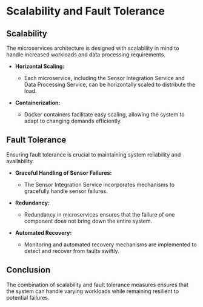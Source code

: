 # Scalability and Fault Tolerance

## Scalability

The microservices architecture is designed with scalability in mind to handle increased workloads and data processing requirements.

- **Horizontal Scaling:**
  - Each microservice, including the Sensor Integration Service and Data Processing Service, can be horizontally scaled to distribute the load.
  
- **Containerization:**
  - Docker containers facilitate easy scaling, allowing the system to adapt to changing demands efficiently.

## Fault Tolerance

Ensuring fault tolerance is crucial to maintaining system reliability and availability.

- **Graceful Handling of Sensor Failures:**
  - The Sensor Integration Service incorporates mechanisms to gracefully handle sensor failures.
  
- **Redundancy:**
  - Redundancy in microservices ensures that the failure of one component does not bring down the entire system.

- **Automated Recovery:**
  - Monitoring and automated recovery mechanisms are implemented to detect and recover from faults swiftly.

## Conclusion

The combination of scalability and fault tolerance measures ensures that the system can handle varying workloads while remaining resilient to potential failures.
